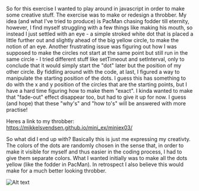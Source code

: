 So for this exercise I wanted to play around in javascript in order to make some creative stuff. The exercise was to make or redesign a throbber. My idea (and what I've tried to produce) is PacMan chasing fodder till eternity, however, I find myself struggling with a few things like making his mouth, so instead I just settled with an eye - a simple stroked white dot that is placed a little further out and slightly ahead of the big yellow circle, to make the notion of an eye. Another frustrating issue was figuring out how I was supposed to make the circles not start at the same point but still run in the same circle - I tried different stuff like setTimeout and setInterval, only to conclude that it would simply start the "dot" later but the position of my other circle. By fiddling around with the code, at last, I figured a way to manipulate the starting position of the dots. I guess this has something to do with the x and y position of the circles that are the starting points, but I have a hard time figuring how to make them "exact". I kinda wanted to make that "fade-out" effect disappear too, but had to give it up for now. I guess (and hope) that these "why's" and "how to's" will be answered with more practise!

Heres a link to my throbber: https://mikkelsvendsen.github.io/mini_ex/miniex03/

So what did I end up with? Basically this is just me expressing my creativty. The colors of the dots are randomly chosen in the sense that, in order to make it visible for myself and thus easier in the coding process, I had to give them separate colors. What I wanted initially was to make all the dots yellow (like the fodder in PacMan). In retrospect I also believe this would make for a much better looking throbber.

![Alt text](https://mikkelsvendsen.github.io/mini_ex/miniex03/PacManThrob.JPG?raw=true "Throbber Screenshot")
